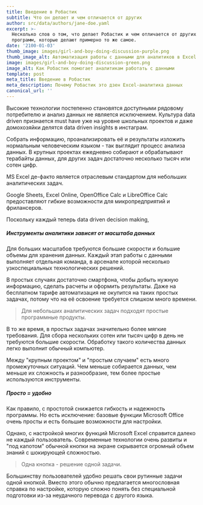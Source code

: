 ```yaml
---
title: Введение в Робастик
subtitle: Что он делает и чем отличается от других
author: src/data/authors/jane-doe.yaml
excerpt: >-
  Несколько слов о том, что делает Робастик и чем отличается от других похожих
  программ, которые делают примерно то же самое.
date: '2100-01-03'
thumb_image: images/girl-and-boy-doing-discussion-purple.png
thumb_image_alt: Автоматизация работы с данными для аналитиков в Excel
image: images/girl-and-boy-doing-discussion-green.png
image_alt: Как Робастик помогает аналитикам работать с данными
template: post
meta_title: Введение в Робастик
meta_description: Почему Робастик это дзен Excel-аналитика данных
canonical_url: ''
---
```

Высокие технологии постепенно становятся доступными рядовому потребителю и анализ данных не является исключением. Культура data driven признается must have уже на уровне школьных проектов и даже домохозяйки делятся data driven insights в инстаграм.

Собрать информацию, проанализировать её и результаты изложить нормальным человеческим языком - так выглядит процесс анализа данных. В крупных проектах ежедневно собирают и обрабатывают терабайты данных, для других задач достаточно несколько тысяч или сотен цифр.

MS Excel де-факто является отраслевым стандартом для небольших аналитических задач. 





Google Sheets, Excel Online, OpenOffice Calc и LibreOffice Calc предоставляют гибкие возможности для микропредприятий и фрилансеров.

Поскольку каждый теперь data driven decision making,

##### Инструменты аналитики зависят от масштаба данных

Для больших масштабов требуются большие скорости и большие объемы для хранения данных. Каждый этап работы с данными выполняет отдельная команда, в арсенале которой несколько узкоспециальных технологических решений.

В простых случаях достаточно смартфона, чтобы добыть нужную информацию, сделать расчеты и оформить результаты. Даже на бесплатном тарифе автоматизация не окупится на таких простых задачах, потому что на её освоение требуется слишком много времени.

> Для небольших аналитических задач подходят простые программные продукты.

В то же время, в простых задачах значительно более мягкие требования. Для сбора нескольких сотен или тысяч цифр в день не требуются большие скорости. Обработку такого количества данных легко выполнит обычный компьютер.

Между "крупным проектом" и "простым случаем" есть много промежуточных ситуаций. Чем меньше собирается данных, чем меньше их сложность и разнообразие, тем более простые используются инструменты.

##### Просто = удобно

Как правило, с простотой снижается гибкость и надежность программы. Но есть исключение: базовые функции Microsoft Office очень просты и есть большие возможности для настройки.

Однако, с настройкой многих функций Microsoft Excel справится далеко не каждый пользователь. Современные технологии очень развиты и "под капотом" обычной кнопки на экране скрывается огромный объем знаний с шокирующей сложностью.

> Одна кнопка - решение одной задачи.

Большинству пользователей удобно решать свои рутинные задачи одной кнопкой. Вместо этого обычно предлагается многословная справка по настройке, которую сложно понять без специальной подготовки из-за неудачного перевода с другого языка.
